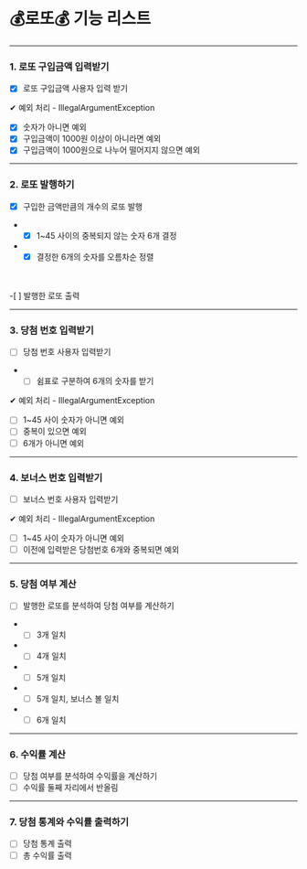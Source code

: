 # 💰로또💰 기능 리스트

---

### 1. 로또 구입금액 입력받기
-[x] 로또 구입금액 사용자 입력 받기

✔ 예외 처리 - IllegalArgumentException
-[x] 숫자가 아니면 예외
-[x] 구입금액이 1000원 이상이 아니라면 예외
-[x] 구입금액이 1000원으로 나누어 떨어지지 않으면 예외

---

### 2. 로또 발행하기
-[x] 구입한 금액만큼의 개수의 로또 발행
- -[x] 1~45 사이의 중복되지 않는 숫자 6개 결정
- -[x] 결정한 6개의 숫자를 오름차순 정렬
<br/>
<br/>
-[ ] 발행한 로또 출력

---
### 3. 당첨 번호 입력받기
-[ ] 당첨 번호 사용자 입력받기
- -[ ] 쉼표로 구분하여 6개의 숫자를 받기

✔ 예외 처리 - IllegalArgumentException
-[ ] 1~45 사이 숫자가 아니면 예외
-[ ] 중복이 있으면 예외
-[ ] 6개가 아니면 예외

---
### 4. 보너스 번호 입력받기
-[ ] 보너스 번호 사용자 입력받기

✔ 예외 처리 - IllegalArgumentException
-[ ] 1~45 사이 숫자가 아니면 예외
-[ ] 이전에 입력받은 당첨번호 6개와 중복되면 예외

---
### 5. 당첨 여부 계산
-[ ] 발행한 로또를 분석하여 당첨 여부를 계산하기
- -[ ] 3개 일치
- -[ ] 4개 일치
- -[ ] 5개 일치
- -[ ] 5개 일치, 보너스 볼 일치
- -[ ] 6개 일치

---
### 6. 수익률 계산
-[ ] 당첨 여부를 분석하여 수익률을 계산하기
-[ ] 수익률 둘째 자리에서 반올림

---
### 7. 당첨 통계와 수익률 출력하기
-[ ] 당첨 통계 출력
-[ ] 총 수익률 출력
